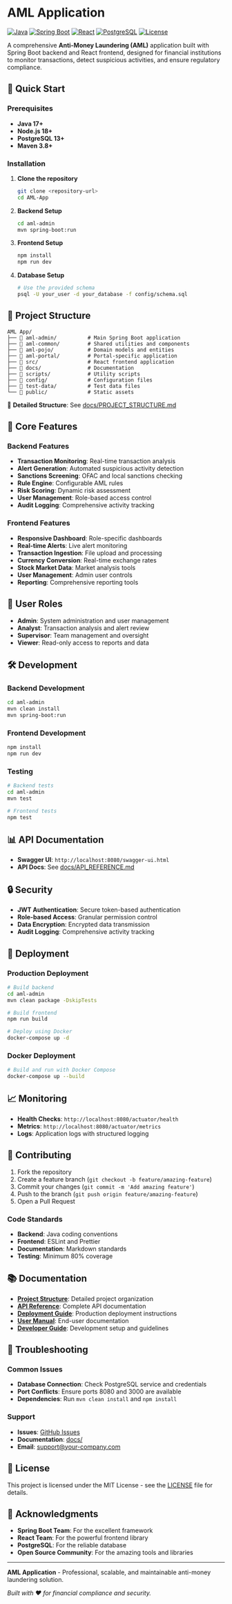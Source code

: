 # AML Application

[![Java](https://img.shields.io/badge/Java-17+-orange.svg)](https://openjdk.java.net/)
[![Spring Boot](https://img.shields.io/badge/Spring%20Boot-3.0+-green.svg)](https://spring.io/projects/spring-boot)
[![React](https://img.shields.io/badge/React-18+-blue.svg)](https://reactjs.org/)
[![PostgreSQL](https://img.shields.io/badge/PostgreSQL-13+-blue.svg)](https://www.postgresql.org/)
[![License](https://img.shields.io/badge/License-MIT-yellow.svg)](LICENSE)

A comprehensive **Anti-Money Laundering (AML)** application built with Spring Boot backend and React frontend, designed for financial institutions to monitor transactions, detect suspicious activities, and ensure regulatory compliance.

## 🚀 Quick Start

### Prerequisites
- **Java 17+**
- **Node.js 18+**
- **PostgreSQL 13+**
- **Maven 3.8+**

### Installation

1. **Clone the repository**
   ```bash
   git clone <repository-url>
   cd AML-App
   ```

2. **Backend Setup**
   ```bash
   cd aml-admin
   mvn spring-boot:run
   ```

3. **Frontend Setup**
   ```bash
   npm install
   npm run dev
   ```

4. **Database Setup**
   ```bash
   # Use the provided schema
   psql -U your_user -d your_database -f config/schema.sql
   ```

## 📁 Project Structure

```
AML App/
├── 📁 aml-admin/          # Main Spring Boot application
├── 📁 aml-common/         # Shared utilities and components
├── 📁 aml-pojo/           # Domain models and entities
├── 📁 aml-portal/         # Portal-specific application
├── 📁 src/                # React frontend application
├── 📁 docs/               # Documentation
├── 📁 scripts/            # Utility scripts
├── 📁 config/             # Configuration files
├── 📁 test-data/          # Test data files
└── 📁 public/             # Static assets
```

📖 **Detailed Structure**: See [docs/PROJECT_STRUCTURE.md](docs/PROJECT_STRUCTURE.md)

## 🔧 Core Features

### Backend Features
- **Transaction Monitoring**: Real-time transaction analysis
- **Alert Generation**: Automated suspicious activity detection
- **Sanctions Screening**: OFAC and local sanctions checking
- **Rule Engine**: Configurable AML rules
- **Risk Scoring**: Dynamic risk assessment
- **User Management**: Role-based access control
- **Audit Logging**: Comprehensive activity tracking

### Frontend Features
- **Responsive Dashboard**: Role-specific dashboards
- **Real-time Alerts**: Live alert monitoring
- **Transaction Ingestion**: File upload and processing
- **Currency Conversion**: Real-time exchange rates
- **Stock Market Data**: Market analysis tools
- **User Management**: Admin user controls
- **Reporting**: Comprehensive reporting tools

## 🎯 User Roles

- **Admin**: System administration and user management
- **Analyst**: Transaction analysis and alert review
- **Supervisor**: Team management and oversight
- **Viewer**: Read-only access to reports and data

## 🛠️ Development

### Backend Development
```bash
cd aml-admin
mvn clean install
mvn spring-boot:run
```

### Frontend Development
```bash
npm install
npm run dev
```

### Testing
```bash
# Backend tests
cd aml-admin
mvn test

# Frontend tests
npm test
```

## 📊 API Documentation

- **Swagger UI**: `http://localhost:8080/swagger-ui.html`
- **API Docs**: See [docs/API_REFERENCE.md](docs/API_REFERENCE.md)

## 🔒 Security

- **JWT Authentication**: Secure token-based authentication
- **Role-based Access**: Granular permission control
- **Data Encryption**: Encrypted data transmission
- **Audit Logging**: Comprehensive activity tracking

## 🚀 Deployment

### Production Deployment
```bash
# Build backend
cd aml-admin
mvn clean package -DskipTests

# Build frontend
npm run build

# Deploy using Docker
docker-compose up -d
```

### Docker Deployment
```bash
# Build and run with Docker Compose
docker-compose up --build
```

## 📈 Monitoring

- **Health Checks**: `http://localhost:8080/actuator/health`
- **Metrics**: `http://localhost:8080/actuator/metrics`
- **Logs**: Application logs with structured logging

## 🤝 Contributing

1. Fork the repository
2. Create a feature branch (`git checkout -b feature/amazing-feature`)
3. Commit your changes (`git commit -m 'Add amazing feature'`)
4. Push to the branch (`git push origin feature/amazing-feature`)
5. Open a Pull Request

### Code Standards
- **Backend**: Java coding conventions
- **Frontend**: ESLint and Prettier
- **Documentation**: Markdown standards
- **Testing**: Minimum 80% coverage

## 📚 Documentation

- **[Project Structure](docs/PROJECT_STRUCTURE.md)**: Detailed project organization
- **[API Reference](docs/API_REFERENCE.md)**: Complete API documentation
- **[Deployment Guide](docs/DEPLOYMENT.md)**: Production deployment instructions
- **[User Manual](docs/USER_MANUAL.md)**: End-user documentation
- **[Developer Guide](docs/DEVELOPER_GUIDE.md)**: Development setup and guidelines

## 🐛 Troubleshooting

### Common Issues
- **Database Connection**: Check PostgreSQL service and credentials
- **Port Conflicts**: Ensure ports 8080 and 3000 are available
- **Dependencies**: Run `mvn clean install` and `npm install`

### Support
- **Issues**: [GitHub Issues](https://github.com/your-repo/issues)
- **Documentation**: [docs/](docs/)
- **Email**: support@your-company.com

## 📄 License

This project is licensed under the MIT License - see the [LICENSE](LICENSE) file for details.

## 🙏 Acknowledgments

- **Spring Boot Team**: For the excellent framework
- **React Team**: For the powerful frontend library
- **PostgreSQL**: For the reliable database
- **Open Source Community**: For the amazing tools and libraries

---

**AML Application** - Professional, scalable, and maintainable anti-money laundering solution.

*Built with ❤️ for financial compliance and security.*
